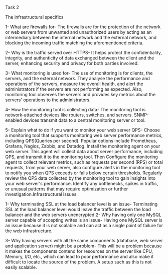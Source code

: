 Task 2

The infrastructural specifics


1- What are firewalls for- The firewalls are for the protection of the network or web servers from unwanted and unauthorized users by acting as an intermediary between the internal network and the external network, and blocking the incoming traffic matching the aforementioned criteria.

2- Why is the traffic served over HTTPS- It helps protect the confidentiality, integrity, and authenticity of data exchanged between the client and the server, enhancing security and privacy for both parties involved.

3- What monitoring is used for- The use of monitoring is for clients, the servers, and the external network. They analyse the performance and operations of the servers, measure the overall health, and alert the administrators if the servers are not performing as expected. Also, monitoring tool observes the servers and provides key metrics about the servers' operations to the administrators. 

4- How the monitoring tool is collecting data- The monitoring tool is network-attached devices like routers, switches, and servers. SNMP-enabled devices transmit data to a central monitoring server or tool.

5- Explain what to do if you want to monitor your web server QPS- Choose a monitoring tool that supports monitoring web server performance metrics, including QPS(Queries per second). Popular options include Prometheus, Grafana, Nagios, Zabbix, and Datadog. Install the monitoring agent on your web server. This agent will collect data about server performance, including QPS, and transmit it to the monitoring tool. Then Configure the monitoring agent to collect relevant metrics, such as requests per second (RPS) or total requests, from your web server, also configure alerts in the monitoring tool to notify you when QPS exceeds or falls below certain thresholds. Regularly review the QPS data collected by the monitoring tool to gain insights into your web server's performance. Identify any bottlenecks, spikes in traffic, or unusual patterns that may require optimization or further investigation.Infrastructural issues.

1- Why terminating SSL at the load balancer level is an issue- Terminating SSL at the load balancer level would leave the traffic between the load balancer and the web servers unencrypted.2- Why having only one MySQL server capable of accepting writes is an issue- Having one MySQL server is an issue because it is not scalable and can act as a single point of failure for the web infrastructure.

3- Why having servers with all the same components (database, web server and application server) might be a problem- This will be a problem because it makes the components contend for resources on the server like CPU, Memory, I/O, etc., which can lead to poor performance and also make it difficult to locate the source of the problem. A setup such as this is not easily scalable.
